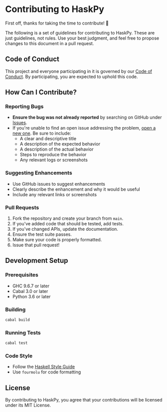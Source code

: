 # Contributing to HaskPy

First off, thanks for taking the time to contribute! :tada:

The following is a set of guidelines for contributing to HaskPy. These are just guidelines, not rules. Use your best judgment, and feel free to propose changes to this document in a pull request.

## Code of Conduct

This project and everyone participating in it is governed by our [Code of Conduct](CODE_OF_CONDUCT.md). By participating, you are expected to uphold this code.

## How Can I Contribute?

### Reporting Bugs

- **Ensure the bug was not already reported** by searching on GitHub under [Issues](https://github.com/benkoo/haskpy/issues).
- If you're unable to find an open issue addressing the problem, [open a new one](https://github.com/benkoo/haskpy/issues/new). Be sure to include:
  - A clear and descriptive title
  - A description of the expected behavior
  - A description of the actual behavior
  - Steps to reproduce the behavior
  - Any relevant logs or screenshots

### Suggesting Enhancements

- Use GitHub issues to suggest enhancements
- Clearly describe the enhancement and why it would be useful
- Include any relevant links or screenshots

### Pull Requests

1. Fork the repository and create your branch from `main`.
2. If you've added code that should be tested, add tests.
3. If you've changed APIs, update the documentation.
4. Ensure the test suite passes.
5. Make sure your code is properly formatted.
6. Issue that pull request!

## Development Setup

### Prerequisites

- GHC 9.6.7 or later
- Cabal 3.0 or later
- Python 3.6 or later

### Building

```bash
cabal build
```

### Running Tests

```bash
cabal test
```

### Code Style

- Follow the [Haskell Style Guide](https://github.com/tibbe/haskell-style-guide/blob/master/haskell-style.md)
- Use `fourmolu` for code formatting

## License

By contributing to HaskPy, you agree that your contributions will be licensed under its MIT License.
